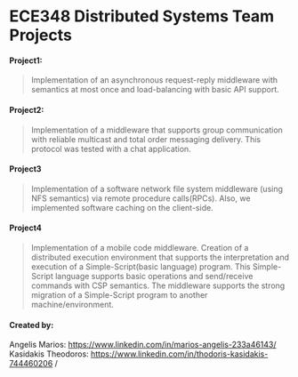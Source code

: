 # ECE348 Distributed Systems Team Projects

#### Project1:
>  Implementation of an asynchronous request-reply middleware with semantics at most once and load-balancing with basic API support. <br>

#### Project2:
>  Implementation of a middleware that supports group communication with reliable multicast and total order messaging delivery. This protocol was tested with a chat application. <br>

#### Project3
>  Implementation of a software network file system middleware (using NFS semantics) via remote procedure calls(RPCs). Also, we implemented software caching on the client-side. <br>

#### Project4
>  Implementation of a mobile code middleware. Creation of a distributed execution environment that supports the interpretation and execution of a Simple-Script(basic language) program. This Simple-Script language supports basic operations and send/receive commands with CSP semantics. The middleware supports the strong migration of a Simple-Script program to another machine/environment. <br> 


#### Created by:<br />
Angelis Marios: https://www.linkedin.com/in/marios-angelis-233a46143/<br />
Kasidakis Theodoros: https://www.linkedin.com/in/thodoris-kasidakis-744460206 /<br/>

